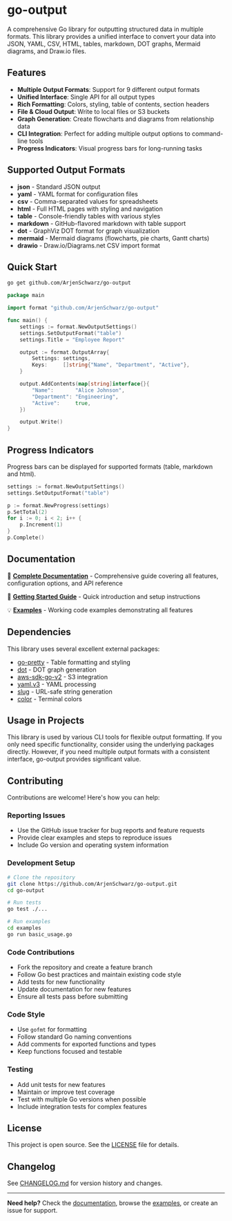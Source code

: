 # go-output

A comprehensive Go library for outputting structured data in multiple formats. This library provides a unified interface to convert your data into JSON, YAML, CSV, HTML, tables, markdown, DOT graphs, Mermaid diagrams, and Draw.io files.

## Features

- **Multiple Output Formats**: Support for 9 different output formats
- **Unified Interface**: Single API for all output types
- **Rich Formatting**: Colors, styling, table of contents, section headers
- **File & Cloud Output**: Write to local files or S3 buckets
- **Graph Generation**: Create flowcharts and diagrams from relationship data
- **CLI Integration**: Perfect for adding multiple output options to command-line tools
- **Progress Indicators**: Visual progress bars for long-running tasks

## Supported Output Formats

- **json** - Standard JSON output
- **yaml** - YAML format for configuration files
- **csv** - Comma-separated values for spreadsheets
- **html** - Full HTML pages with styling and navigation
- **table** - Console-friendly tables with various styles
- **markdown** - GitHub-flavored markdown with table support
- **dot** - GraphViz DOT format for graph visualization
- **mermaid** - Mermaid diagrams (flowcharts, pie charts, Gantt charts)
- **drawio** - Draw.io/Diagrams.net CSV import format

## Quick Start

```bash
go get github.com/ArjenSchwarz/go-output
```

```go
package main

import format "github.com/ArjenSchwarz/go-output"

func main() {
    settings := format.NewOutputSettings()
    settings.SetOutputFormat("table")
    settings.Title = "Employee Report"

    output := format.OutputArray{
        Settings: settings,
        Keys:     []string{"Name", "Department", "Active"},
    }

    output.AddContents(map[string]interface{}{
        "Name":       "Alice Johnson",
        "Department": "Engineering",
        "Active":     true,
    })

    output.Write()
}
```

## Progress Indicators

Progress bars can be displayed for supported formats (table, markdown and html).

```go
settings := format.NewOutputSettings()
settings.SetOutputFormat("table")

p := format.NewProgress(settings)
p.SetTotal(2)
for i := 0; i < 2; i++ {
    p.Increment(1)
}
p.Complete()
```

## Documentation

📖 **[Complete Documentation](DOCUMENTATION.md)** - Comprehensive guide covering all features, configuration options, and API reference

🚀 **[Getting Started Guide](GETTING_STARTED.md)** - Quick introduction and setup instructions

💡 **[Examples](examples/)** - Working code examples demonstrating all features

## Dependencies

This library uses several excellent external packages:
- [go-pretty](https://github.com/jedib0t/go-pretty) - Table formatting and styling
- [dot](https://github.com/emicklei/dot) - DOT graph generation
- [aws-sdk-go-v2](https://github.com/aws/aws-sdk-go-v2) - S3 integration
- [yaml.v3](https://gopkg.in/yaml.v3) - YAML processing
- [slug](https://github.com/gosimple/slug) - URL-safe string generation
- [color](https://github.com/fatih/color) - Terminal colors

## Usage in Projects

This library is used by various CLI tools for flexible output formatting. If you only need specific functionality, consider using the underlying packages directly. However, if you need multiple output formats with a consistent interface, go-output provides significant value.

## Contributing

Contributions are welcome! Here's how you can help:

### Reporting Issues
- Use the GitHub issue tracker for bug reports and feature requests
- Provide clear examples and steps to reproduce issues
- Include Go version and operating system information

### Development Setup
```bash
# Clone the repository
git clone https://github.com/ArjenSchwarz/go-output.git
cd go-output

# Run tests
go test ./...

# Run examples
cd examples
go run basic_usage.go
```

### Code Contributions
- Fork the repository and create a feature branch
- Follow Go best practices and maintain existing code style
- Add tests for new functionality
- Update documentation for new features
- Ensure all tests pass before submitting

### Code Style
- Use `gofmt` for formatting
- Follow standard Go naming conventions
- Add comments for exported functions and types
- Keep functions focused and testable

### Testing
- Add unit tests for new features
- Maintain or improve test coverage
- Test with multiple Go versions when possible
- Include integration tests for complex features

## License

This project is open source. See the [LICENSE](LICENSE) file for details.

## Changelog

See [CHANGELOG.md](CHANGELOG.md) for version history and changes.

---

**Need help?** Check the [documentation](DOCUMENTATION.md), browse the [examples](examples/), or create an issue for support.
